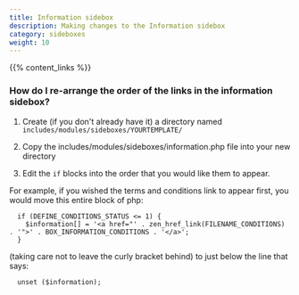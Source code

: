 ```yaml
---
title: Information sidebox 
description: Making changes to the Information sidebox 
category: sideboxes
weight: 10
---
```


{{% content_links %}}

### How do I re-arrange the order of the links in the information sidebox?

1. Create (if you don't already have it) a directory named `includes/modules/sideboxes/YOURTEMPLATE/`

2. Copy the includes/modules/sideboxes/information.php file into your new directory

3. Edit the `if` blocks into the order that you would like them to appear.

For example, if you wished the terms and conditions link to appear first, you would move this entire block of php:

```
  if (DEFINE_CONDITIONS_STATUS <= 1) {
    $information[] = '<a href="' . zen_href_link(FILENAME_CONDITIONS) . '">' . BOX_INFORMATION_CONDITIONS . '</a>';
  }
```

 (taking care not to leave the curly bracket behind) to just below the line that says:
```
  unset ($information);
```


